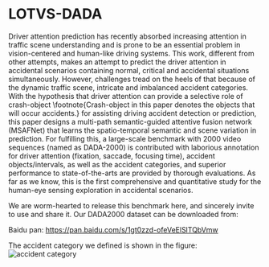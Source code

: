 # LOTVS-DADA
Driver attention prediction has recently absorbed increasing attention in traffic scene understanding and is prone to be an essential problem in vision-centered and human-like driving systems. This work, different from other attempts, makes an attempt to predict the driver attention in accidental scenarios containing normal, critical and accidental situations simultaneously. However, challenges tread on the heels of that because of the dynamic traffic scene, intricate and imbalanced accident categories. With the hypothesis that driver attention can provide a selective role of crash-object \footnote{Crash-object in this paper denotes the objects that will occur accidents.} for assisting driving accident detection or prediction, this paper designs a multi-path semantic-guided attentive fusion network (MSAFNet) that learns the spatio-temporal semantic and scene variation in prediction. For fulfilling this, a large-scale benchmark with 2000 video sequences (named as DADA-2000) is contributed with laborious annotation for driver attention (fixation, saccade, focusing time), accident objects/intervals, as well as the accident categories, and superior performance to state-of-the-arts are provided by thorough evaluations. As far as we know, this is the first comprehensive and quantitative study for the human-eye sensing exploration in accidental scenarios. 

We are worm-hearted to release this benchmark here, and sincerely invite to use and share it. Our DADA2000 dataset can be downloaded from:

Baidu pan: https://pan.baidu.com/s/1gt0zzd-ofeVeElSlTQbVmw

The accident category we defined is shown in the figure:![accident category](https://github.com/JWFangit/LOTVS-DADA/blob/master/DADA_accident_categories/accident%20classification.jpg)

